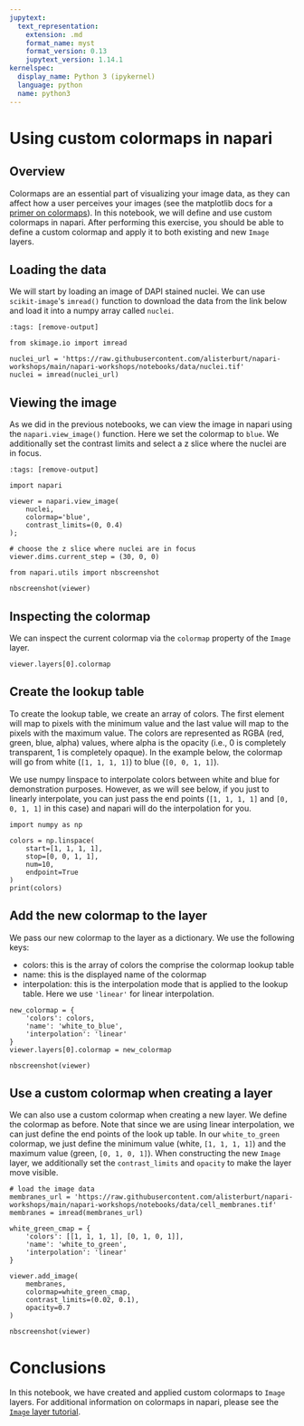 ```yaml
---
jupytext:
  text_representation:
    extension: .md
    format_name: myst
    format_version: 0.13
    jupytext_version: 1.14.1
kernelspec:
  display_name: Python 3 (ipykernel)
  language: python
  name: python3
---
```


# Using custom colormaps in napari

## Overview
Colormaps are an essential part of visualizing your image data, as they can affect how a user perceives your images (see the matplotlib docs for a [primer on colormaps](https://matplotlib.org/stable/tutorials/colors/colormaps.html)). In this notebook, we will define and use custom colormaps in napari. After performing this exercise, you should be able to define a custom colormap and apply it to both existing and new `Image` layers.


## Loading the data

We will start by loading an image of DAPI stained nuclei. We can use `scikit-image`'s `imread()` function to download the data from the link below and load it into a numpy array called `nuclei`.

```{code-cell} ipython3
:tags: [remove-output]

from skimage.io import imread

nuclei_url = 'https://raw.githubusercontent.com/alisterburt/napari-workshops/main/napari-workshops/notebooks/data/nuclei.tif'
nuclei = imread(nuclei_url)
```

## Viewing the image

As we did in the previous notebooks, we can view the image in napari using the `napari.view_image()` function. Here we set the colormap to `blue`. We additionally set the contrast limits and select a z slice where the nuclei are in focus.

```{code-cell} ipython3
:tags: [remove-output]

import napari

viewer = napari.view_image(
    nuclei,
    colormap='blue',
    contrast_limits=(0, 0.4)
);

# choose the z slice where nuclei are in focus
viewer.dims.current_step = (30, 0, 0)
```

```{code-cell} ipython3
from napari.utils import nbscreenshot

nbscreenshot(viewer)
```

## Inspecting the colormap

We can inspect the current colormap via the `colormap` property of the `Image` layer.

```{code-cell} ipython3
viewer.layers[0].colormap
```

## Create the lookup table

To create the lookup table, we create an array of colors. The first element will map to pixels with the minimum value and the last value will map to the pixels with the maximum value. The colors are represented as RGBA (red, green, blue, alpha) values, where alpha is the opacity (i.e., 0 is completely transparent, 1 is completely opaque). In the example below, the colormap will go from white (`[1, 1, 1, 1]`) to blue (`[0, 0, 1, 1]`).

We use numpy linspace to interpolate colors between white and blue for demonstration purposes. However, as we will see below, if you just to linearly interpolate, you can just pass the end points (`[1, 1, 1, 1]` and `[0, 0, 1, 1]` in this case) and napari will do the interpolation for you.

```{code-cell} ipython3
import numpy as np

colors = np.linspace(
    start=[1, 1, 1, 1],
    stop=[0, 0, 1, 1],
    num=10,
    endpoint=True
)
print(colors)
```

## Add the new colormap to the layer

We pass our new colormap to the layer as a dictionary. We use the following keys:
- colors: this is the array of colors the comprise the colormap lookup table
- name: this is the displayed name of the colormap
- interpolation: this is the interpolation mode that is applied to the lookup table. Here we use `'linear'` for linear interpolation.

```{code-cell} ipython3
new_colormap = {
    'colors': colors,
    'name': 'white_to_blue',
    'interpolation': 'linear'
}
viewer.layers[0].colormap = new_colormap
```

```{code-cell} ipython3
nbscreenshot(viewer)
```

## Use a custom colormap when creating a layer

We can also use a custom colormap when creating a new layer. We define the colormap as before. Note that since we are using linear interpolation, we can just define the end points of the look up table. In our `white_to_green` colormap, we just define the minimum value (white, `[1, 1, 1, 1]`) and the maximum value (green, `[0, 1, 0, 1]`). When constructing the new `Image` layer, we additionally set the `contrast_limits` and `opacity` to make the layer move visible.

```{code-cell} ipython3
# load the image data
membranes_url = 'https://raw.githubusercontent.com/alisterburt/napari-workshops/main/napari-workshops/notebooks/data/cell_membranes.tif'
membranes = imread(membranes_url)
```

```{code-cell} ipython3
white_green_cmap = {
    'colors': [[1, 1, 1, 1], [0, 1, 0, 1]],
    'name': 'white_to_green',
    'interpolation': 'linear'
}

viewer.add_image(
    membranes,
    colormap=white_green_cmap,
    contrast_limits=(0.02, 0.1),
    opacity=0.7
)
```

```{code-cell} ipython3
nbscreenshot(viewer)
```

# Conclusions

In this notebook, we have created and applied custom colormaps to `Image` layers. For additional information on colormaps in napari, please see the [`Image` layer tutorial](https://napari.org/tutorials/fundamentals/image.html#working-with-colormaps).

